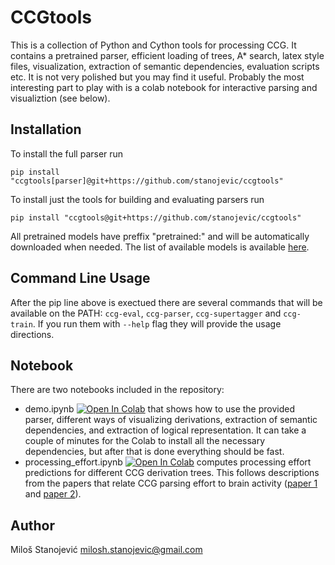 # CCGtools

This is a collection of Python and Cython tools for processing CCG. It contains a pretrained parser, efficient loading of trees, A* search, latex style files, visualization, extraction of semantic dependencies, evaluation scripts etc. It is not very polished but you may find it useful. Probably the most interesting part to play with is a colab notebook for interactive parsing and visualiztion (see below).

## Installation

To install the full parser run

    pip install "ccgtools[parser]@git+https://github.com/stanojevic/ccgtools"

To install just the tools for building and evaluating parsers run

    pip install "ccgtools@git+https://github.com/stanojevic/ccgtools"

All pretrained models have preffix "pretrained:" and will be automatically downloaded when needed.
The list of available models is available [here](https://github.com/stanojevic/ccgtools/blob/main/ccg/supertagger/configs/pretrained_models_locations.tsv).

## Command Line Usage

After the pip line above is exectued there are several commands that will be available on the PATH:
`ccg-eval`, `ccg-parser`, `ccg-supertagger` and `ccg-train`.
If you run them with `--help` flag they will provide the usage directions.

## Notebook

There are two notebooks included in the repository:

* demo.ipynb [![Open In Colab](https://colab.research.google.com/assets/colab-badge.svg)](https://colab.research.google.com/github/stanojevic/ccgtools/blob/master/notebooks/demo.ipynb)
that shows how to use the provided parser, different ways of visualizing derivations, extraction of semantic dependencies, and extraction of logical representation.
It can take a couple of minutes for the Colab to install all the necessary dependencies, but after that is done everything should be fast.
* processing\_effort.ipynb [![Open In Colab](https://colab.research.google.com/assets/colab-badge.svg)](https://colab.research.google.com/github/stanojevic/ccgtools/blob/master/notebooks/processing_effort.ipynb) computes processing effort predictions for different CCG derivation trees. This follows descriptions from the papers that relate CCG parsing effort to brain activity ([paper 1](https://aclanthology.org/2021.cmcl-1.3.pdf) and [paper 2](https://arxiv.org/abs/2210.16147)).

## Author
Miloš Stanojević
milosh.stanojevic@gmail.com
